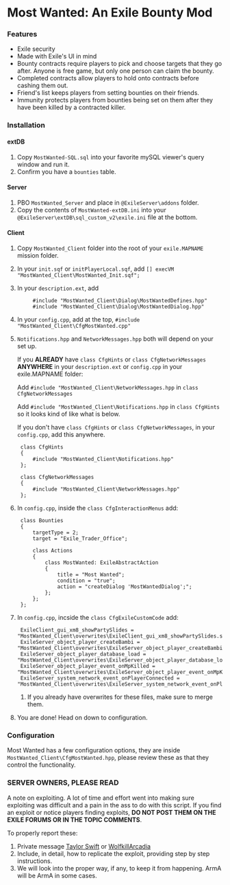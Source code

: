 # Most Wanted: An Exile Bounty Mod

### Features
* Exile security
* Made with Exile's UI in mind
* Bounty contracts require players to pick and choose targets that they go after. Anyone is free game, but only one person can claim the bounty.
* Completed contracts allow players to hold onto contracts before cashing them out.
* Friend's list keeps players from setting bounties on their friends.
* Immunity protects players from bounties being set on them after they have been killed by a contracted killer.

### Installation
#### extDB
1. Copy `MostWanted-SQL.sql` into your favorite mySQL viewer's query window and run it.
2. Confirm you have a `bounties` table.

#### Server
1. PBO `MostWanted_Server` and place in `@ExileServer\addons` folder.
2. Copy the contents of `MostWanted-extDB.ini` into your `@ExileServer\extDB\sql_custom_v2\exile.ini` file at the bottom.

#### Client
1. Copy `MostWanted_Client` folder into the root of your `exile.MAPNAME` mission folder.
2. In your `init.sqf` or `initPlayerLocal.sqf`, add `[] execVM "MostWanted_Client\MostWanted_Init.sqf";`
3. In your `description.ext`, add

            #include "MostWanted_Client\Dialog\MostWantedDefines.hpp"
            #include "MostWanted_Client\Dialog\MostWantedDialog.hpp"
4. In your `config.cpp`, add at the top, `#include "MostWanted_Client\CfgMostWanted.cpp"`
5. `Notifications.hpp` and `NetworkMessages.hpp` both will depend on your set up.

    If you **ALREADY** have `class CfgHints` or `class CfgNetworkMessages` **ANYWHERE** in your `description.ext` or `config.cpp` in your exile.MAPNAME folder:

    Add `#include "MostWanted_Client\NetworkMessages.hpp` in `class CfgNetworkMessages`

    Add `#include "MostWanted_Client\Notifications.hpp` in `class CfgHints` so it looks kind of like what is below.

    If you don't have `class CfgHints` or `class CfgNetworkMessages`, in your `config.cpp`, add this anywhere.

        class CfgHints
        {
            #include "MostWanted_Client\Notifications.hpp"
        };

        class CfgNetworkMessages
        {
            #include "MostWanted_Client\NetworkMessages.hpp"
        };
6. In `config.cpp`, inside the `class CfgInteractionMenus` add:

        class Bounties
        {
            targetType = 2;
            target = "Exile_Trader_Office";

            class Actions
            {
                class MostWanted: ExileAbstractAction
                {
                    title = "Most Wanted";
                    condition = "true";
                    action = "createDialog 'MostWantedDialog';";
                };
            };
        };
7. In `config.cpp`, incside the `class CfgExileCustomCode` add:

        ExileClient_gui_xm8_showPartySlides = "MostWanted_Client\overwrites\ExileClient_gui_xm8_showPartySlides.sqf";
        ExileServer_object_player_createBambi = "MostWanted_Client\overwrites\ExileServer_object_player_createBambi.sqf";
        ExileServer_object_player_database_load = "MostWanted_Client\overwrites\ExileServer_object_player_database_load.sqf";
        ExileServer_object_player_event_onMpKilled = "MostWanted_Client\overwrites\ExileServer_object_player_event_onMpKilled.sqf";
        ExileServer_system_network_event_onPlayerConnected = "MostWanted_Client\overwrites\ExileServer_system_network_event_onPlayerConnected.sqf";

    1. If you already have overwrites for these files, make sure to merge them.

8. You are done! Head on down to configuration.

### Configuration
Most Wanted has a few configuration options, they are inside `MostWanted_Client\CfgMostWanted.hpp`, please review these as that they control the functionality.

### SERVER OWNERS, PLEASE READ
A note on exploiting. A lot of time and effort went into making sure exploiting was difficult and a pain in the ass to do with this script. If you find an exploit or notice players finding exploits, **DO NOT POST THEM ON THE EXILE FORUMS OR IN THE TOPIC COMMENTS**.

To properly report these:

1. Private message [Taylor Swift](http://www.exilemod.com/profile/472-taylor-swift/) or [WolfkillArcadia](http://www.exilemod.com/profile/12063-wolfkillarcadia/)
2. Include, in detail, how to replicate the exploit, providing step by step instructions.
3. We will look into the proper way, if any, to keep it from happening. ArmA will be ArmA in some cases.
